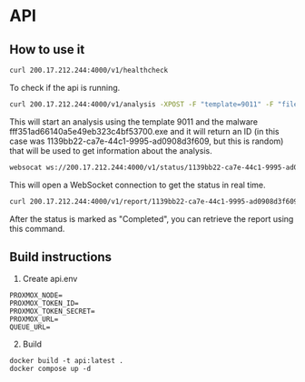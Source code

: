 # API

## How to use it

```bash
curl 200.17.212.244:4000/v1/healthcheck
```

To check if the api is running.

```bash
curl 200.17.212.244:4000/v1/analysis -XPOST -F "template=9011" -F "file=@fff351ad66140a5e49eb323c4bf53700.exe"
```

This will start an analysis using the template 9011 and the malware
fff351ad66140a5e49eb323c4bf53700.exe and it will return an ID (in this case was
1139bb22-ca7e-44c1-9995-ad0908d3f609, but this is random) that will be used to
get information about the analysis.

```bash
websocat ws://200.17.212.244:4000/v1/status/1139bb22-ca7e-44c1-9995-ad0908d3f609
```

This will open a WebSocket connection to get the status in real time.

```bash
curl 200.17.212.244:4000/v1/report/1139bb22-ca7e-44c1-9995-ad0908d3f609
```

After the status is marked as "Completed", you can retrieve the report using
this command.

## Build instructions

1. Create api.env

```
PROXMOX_NODE=
PROXMOX_TOKEN_ID=
PROXMOX_TOKEN_SECRET=
PROXMOX_URL=
QUEUE_URL=
```

2. Build

```
docker build -t api:latest .
docker compose up -d
```
